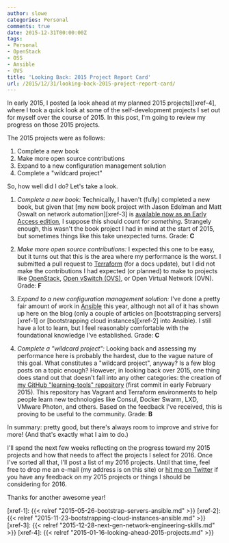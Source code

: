 ```yaml
---
author: slowe
categories: Personal
comments: true
date: 2015-12-31T00:00:00Z
tags:
- Personal
- OpenStack
- OSS
- Ansible
- OVS
title: 'Looking Back: 2015 Project Report Card'
url: /2015/12/31/looking-back-2015-project-report-card/
---
```


In early 2015, I posted [a look ahead at my planned 2015 projects][xref-4], where I took a quick look at some of the self-development projects I set out for myself over the course of 2015. In this post, I'm going to review my progress on those 2015 projects.

The 2015 projects were as follows:

1. Complete a new book
2. Make more open source contributions
3. Expand to a new configuration management solution
4. Complete a "wildcard project"

So, how well did I do? Let's take a look.

1. _Complete a new book:_ Technically, I haven't (fully) completed a new book, but given that [my new book project with Jason Edelman and Matt Oswalt on network automation][xref-3] is [available now as an Early Access edition][link-6], I suppose this should count for _something_. Strangely enough, this wasn't the book project I had in mind at the start of 2015, but sometimes things like this take unexpected turns. Grade: **C**

2. _Make more open source contributions:_ I expected this one to be easy, but it turns out that this is the area where my performance is the worst. I submitted a pull request to [Terraform][link-5] (for a docs update), but I did not make the contributions I had expected (or planned) to make to projects like [OpenStack][link-4], [Open vSwitch (OVS)][link-3], or Open Virtual Network (OVN). Grade: **F**

3. _Expand to a new configuration management solution:_ I've done a pretty fair amount of work in [Ansible][link-2] this year, although not all of it has shown up here on the blog (only a couple of articles on [bootstrapping servers][xref-1] or [bootstrapping cloud instances][xref-2] into Ansible). I still have a lot to learn, but I feel reasonably comfortable with the foundational knowledge I've established. Grade: **C**

4. _Complete a "wildcard project":_ Looking back and assessing my performance here is probably the hardest, due to the vague nature of this goal. What constitutes a "wildcard project", anyway? Is a few blog posts on a topic enough? However, in looking back over 2015, one thing does stand out that doesn't fall into any other categories: the creation of [my GitHub "learning-tools" repository][link-7] (first commit in early February 2015). This repository has Vagrant and Terraform environments to help people learn new technologies like Consul, Docker Swarm, LXD, VMware Photon, and others. Based on the feedback I've received, this is proving to be useful to the community. Grade: **B**

In summary: pretty good, but there's always room to improve and strive for more! (And that's exactly what I aim to do.)

I'll spend the next few weeks reflecting on the progress toward my 2015 projects and how that needs to affect the projects I select for 2016. Once I've sorted all that, I'll post a list of my 2016 projects. Until that time, feel free to drop me an e-mail (my address is on this site) or [hit me on Twitter][link-8] if you have any feedback on my 2015 projects or things I should be considering for 2016.

Thanks for another awesome year!

[link-2]: http://www.ansible.com/
[link-3]: http://openvswitch.org/
[link-4]: http://www.openstack.org/
[link-5]: https://terraform.io/
[link-6]: http://shop.oreilly.com/product/0636920042082.do
[link-7]: https://github.com/scottslowe/learning-tools
[link-8]: https://twitter.com/scott_lowe
[xref-1]: {{< relref "2015-05-26-bootstrap-servers-ansible.md" >}}
[xref-2]: {{< relref "2015-11-23-bootstrapping-cloud-instances-ansible.md" >}}
[xref-3]: {{< relref "2015-12-28-next-gen-network-engineering-skills.md" >}}
[xref-4]: {{< relref "2015-01-16-looking-ahead-2015-projects.md" >}}
